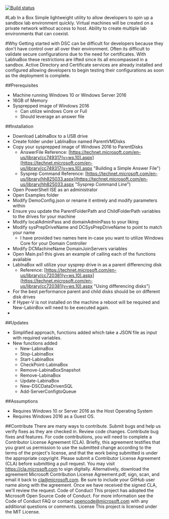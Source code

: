 [![Build status](https://ci.appveyor.com/api/projects/status/6a59vfritv4kbc7d/branch/master?svg=true)](https://ci.appveyor.com/project/Microsoft/DSC-data-driven-deployment/branch/master)

#Lab In a Box
Simple lightweight utility to allow developers to spin up a sandbox lab environment quickly.    Virtual machines will be created on a private network without access to host. Ability to create multiple lab environments that can coexist.
 
#Why
Getting started with DSC can be difficult for developers because they don't have control over all over their environment.  Often its difficult to validate secure configurations due to the need for certificates.  With LabInaBox these restrictions are lifted since its all encompassed in a sandbox.  Active Directory and Certificate services are already installed and configured allowing developers to begin testing their configurations as soon as the deployment is complete.

##Prerequisites
* Machine running Windows 10 or Windows Server 2016
* 16GB of Memory
* Sysprepped image of Windows 2016
	* Can utilize windows Core or Full
	* Should leverage an answer file  

##Installation
* Download LabInaBox to a USB drive
* Create folder under LabInaBox named ParentVMDisks
* Copy your sysprepped image of Windows 2016 to ParentDisks
	* AnswerFile Reference: [https://technet.microsoft.com/en-us/library/cc749317(v=ws.10).aspx](https://technet.microsoft.com/en-us/library/cc749317(v=ws.10).aspx "Building a Simple Answer File")
	* Sysprep Command Reference: [https://technet.microsoft.com/en-us/library/hh825033.aspx](https://technet.microsoft.com/en-us/library/hh825033.aspx "Sysprep Command Line")
* Open PowerShell ISE as an administrator
* Open Examples folder
* Modify DemoConfig.json or rename it entirely and modify parameters within
* Ensure you update the ParentFolderPath and ChildFolderPath variables to the drives for your machine
* Modify localAdminPass and domainAdminPass to your liking 
* Modify sysPrepDriveName and DCSysPrepDriveName to point to match your name
	* I have provided two names here in-case you want to utilize Windows Core for your Domain Controller
* Modify DCMachineName DomainJoinServers variables
* Open Main.ps1 this gives an example of calling each of the functions available
* LabInaBox will utilize your sysprep drive in as a parent differencing disk
	* Reference: [https://technet.microsoft.com/en-us/library/cc720381(v=ws.10).aspx](https://technet.microsoft.com/en-us/library/cc720381(v=ws.10).aspx "Using differencing disks")
* For the best performance parent and child disks should be on different disk drives
* If Hyper-V is not installed on the machine a reboot will be required and New-LabinBox will need to be executed again.
* 
##Updates
* Simplified approach, functions added which take a JSON file as input with required variables.  
* New functions added
	* New-LabinaBox
	* Stop-LabinaBox
	* Start-LabinaBox
	* CheckPoint-LabinaBox
	* Remove-LabinaBoxSnapshot
	* Remove-LabinaBox
	* Update-LabinaBox
	* New-DSCDataDrivenSQL
	* Add-ServerConfigtoQueue


##Assumptions
* Requires Windows 10 or Server 2016 as the Host Operating System
* Requires Windows 2016 as a Guest OS.

##Contribute
There are many ways to contribute.
Submit bugs and help us verify fixes as they are checked in.
Review code changes.
Contribute bug fixes and features.
For code contributions, you will need to complete a Contributor License Agreement (CLA). Briefly, this agreement testifies that you grant us permission to use the submitted change according to the terms of the project's license, and that the work being submitted is under the appropriate copyright.
Please submit a Contributor License Agreement (CLA) before submitting a pull request. You may visit https://cla.microsoft.com to sign digitally. Alternatively, download the agreement Microsoft Contribution License Agreement.pdf, sign, scan, and email it back to cla@microsoft.com. Be sure to include your GitHub user name along with the agreement. Once we have received the signed CLA, we'll review the request.
Code of Conduct
This project has adopted the Microsoft Open Source Code of Conduct. For more information see the Code of Conduct FAQ or contact opencode@microsoft.com with any additional questions or comments.
License
This project is licensed under the MIT License.